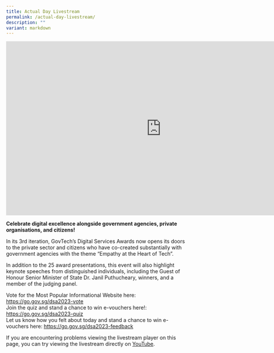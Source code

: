 ```yaml
---
title: Actual Day Livestream
permalink: /actual-day-livestream/
description: ""
variant: markdown
---
```

<style type="text/css">
.content h4 {
    color: #B41E8E;
    font-weight: 700;
}
a.bp-button {
    text-decoration: none;
    font-weight: 600;
}
a.bp-button:hover {
    text-decoration: underline;
}
</style>
<div class="row">
  <div class="col is-12 has-text-left">
    <div style="width:100%; min-height:475px">
      <iframe allowfullscreen="" allow="accelerometer; autoplay; clipboard-write; encrypted-media; gyroscope; picture-in-picture; web-share" frameborder="0" title="YouTube video player" src="https://www.youtube-nocookie.com/embed/6ShwOeNIrSU?si=7nSkkkX3w9gKIR4R" height="475" width="845"></iframe>
      <p><strong>Celebrate digital excellence alongside government agencies, private organisations, and citizens!</strong></p>
      <p>In its 3rd iteration, GovTech’s Digital Services Awards now opens its doors to the private sector and citizens who have co-created substantially with government agencies with the theme “Empathy at the Heart of Tech”. </p>
      <p>In addition to the 25 award presentations, this event will also highlight keynote speeches from distinguished individuals, including the Guest of Honour Senior Minister of State Dr. Janil Puthucheary, winners, and a member of the judging panel. </p>
      <p>Vote for the Most Popular Informational Website here: <a target="_blank" title="Link to vote for most popular website" href="https://go.gov.sg/dsa2023-vote">https://go.gov.sg/dsa2023-vote</a><br>
        Join the quiz and stand a chance to win e-vouchers here!: <a target="_blank" title="Link to join quiz" href="https://go.gov.sg/dsa2023-quiz">https://go.gov.sg/dsa2023-quiz</a>
        <br>Let us know how you felt about today and stand a chance to win e-vouchers here: <a target="_blank" title="Link to let us know how you felt about today" href="https://go.gov.sg/dsa2023-feedback">https://go.gov.sg/dsa2023-feedback</a></p>
      <p>If you are encountering problems viewing the livestream player on this page, you can try viewing the livestream directly on <a href="https://go.gov.sg/dsa2023-publiclivestreamyt">YouTube</a>.</p>
    </div>
  </div>
</div>
